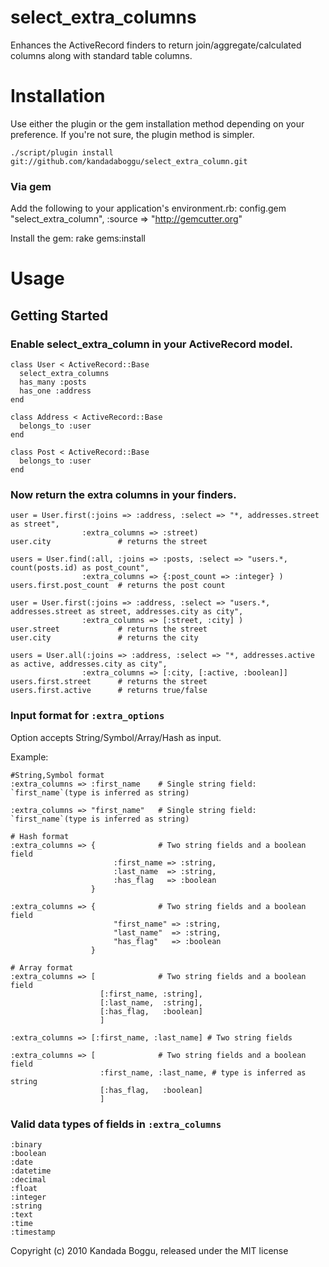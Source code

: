 select_extra_columns
====================

Enhances the ActiveRecord finders to return join/aggregate/calculated columns along with standard table columns.  

Installation
============
Use either the plugin or the gem installation method depending on your preference. If you're not sure, the plugin method is simpler. 

    ./script/plugin install git://github.com/kandadaboggu/select_extra_column.git 

### Via gem
Add the following to your application's environment.rb:
    config.gem "select_extra_column", :source => "http://gemcutter.org"

Install the gem:
    rake gems:install


Usage
=====

## Getting Started

### Enable select_extra_column in your ActiveRecord model.


    class User < ActiveRecord::Base
 	  select_extra_columns
 	  has_many :posts 
 	  has_one :address
    end

    class Address < ActiveRecord::Base
 	  belongs_to :user 
    end

    class Post < ActiveRecord::Base
 	  belongs_to :user 
    end


### Now return the extra columns in your finders.

    user = User.first(:joins => :address, :select => "*, addresses.street as street",
                    :extra_columns => :street)
    user.city 				# returns the street
	
    users = User.find(:all, :joins => :posts, :select => "users.*, count(posts.id) as post_count",
                    :extra_columns => {:post_count => :integer} )
    users.first.post_count 	# returns the post count

    user = User.first(:joins => :address, :select => "users.*, addresses.street as street, addresses.city as city",
                    :extra_columns => [:street, :city] )
    user.street 			# returns the street
    user.city 				# returns the city

    users = User.all(:joins => :address, :select => "*, addresses.active as active, addresses.city as city",
                    :extra_columns => [:city, [:active, :boolean]]
    users.first.street 		# returns the street
    users.first.active 		# returns true/false

### Input format for `:extra_options` 

Option accepts String/Symbol/Array/Hash as input.

Example:

	#String,Symbol format
	:extra_columns => :first_name    # Single string field: `first_name`(type is inferred as string)
	
	:extra_columns => "first_name"   # Single string field: `first_name`(type is inferred as string)
	
	# Hash format
	:extra_columns => {              # Two string fields and a boolean field
	                       :first_name => :string, 
	                       :last_name  => :string, 
	                       :has_flag   => :boolean
	                  }
	
	:extra_columns => {              # Two string fields and a boolean field
	                       "first_name" => :string, 
	                       "last_name"  => :string, 
	                       "has_flag"   => :boolean
	                  }
	
	# Array format
	:extra_columns => [              # Two string fields and a boolean field
						[:first_name, :string], 
						[:last_name,  :string], 
						[:has_flag,   :boolean]
						]
	
	:extra_columns => [:first_name, :last_name] # Two string fields
	
	:extra_columns => [              # Two string fields and a boolean field
						:first_name, :last_name, # type is inferred as string
						[:has_flag,   :boolean]
						]

### Valid data types of fields in `:extra_columns`   
	:binary
	:boolean
	:date
	:datetime
	:decimal
	:float
	:integer
	:string
	:text
	:time
	:timestamp

Copyright (c) 2010 Kandada Boggu, released under the MIT license

